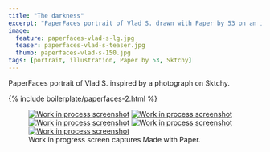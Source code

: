 ```yaml
---
title: "The darkness"
excerpt: "PaperFaces portrait of Vlad S. drawn with Paper by 53 on an iPad."
image: 
  feature: paperfaces-vlad-s-lg.jpg
  teaser: paperfaces-vlad-s-teaser.jpg
  thumb: paperfaces-vlad-s-150.jpg
tags: [portrait, illustration, Paper by 53, Sktchy]
---
```


PaperFaces portrait of Vlad S. inspired by a photograph on Sktchy.

{% include boilerplate/paperfaces-2.html %}

<figure class="third">
  <a href="{{ site.url }}/images/paperfaces-vlad-s-process-1-lg.jpg"><img src="{{ site.url }}/images/paperfaces-vlad-s-process-1-600.jpg" alt="Work in process screenshot"></a>
  <a href="{{ site.url }}/images/paperfaces-vlad-s-process-2-lg.jpg"><img src="{{ site.url }}/images/paperfaces-vlad-s-process-2-600.jpg" alt="Work in process screenshot"></a>
  <a href="{{ site.url }}/images/paperfaces-vlad-s-process-3-lg.jpg"><img src="{{ site.url }}/images/paperfaces-vlad-s-process-3-600.jpg" alt="Work in process screenshot"></a>
  <a href="{{ site.url }}/images/paperfaces-vlad-s-process-4-lg.jpg"><img src="{{ site.url }}/images/paperfaces-vlad-s-process-4-600.jpg" alt="Work in process screenshot"></a>
  <a href="{{ site.url }}/images/paperfaces-vlad-s-process-5-lg.jpg"><img src="{{ site.url }}/images/paperfaces-vlad-s-process-5-600.jpg" alt="Work in process screenshot"></a>
  <figcaption>Work in progress screen captures Made with Paper.</figcaption>
</figure>
